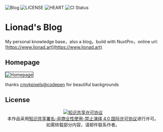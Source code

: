 ![Blog](https://img.shields.io/badge/Lionad--Guirotar-Blog-blueviolet)
![LICENSE](https://img.shields.io/badge/license-CC--BY--NC--CD--4.0-blue)
![HEART](https://img.shields.io/badge/made%20with-%E2%9D%A4-red)
![CI Status](https://github.com/Lionad-Morotar/blog/actions/workflows/ci-on-master.yml/badge.svg?branch=master)

# Lionad's Blog

My personal knowledge base，also a blog，build with NuxtPro，online url: [https://www.lionad.art](https://www.lionad.art)

## Homepage

<img src="https://mgear-image.oss-cn-shanghai.aliyuncs.com/assets/home.png" alt="Homepage" style="border: 1px solid" />

thanks [cmykpixels@codepen](https://codepen.io/cmykpixels/pen/akYxmW) for beautiful backgrounds

## License

<center>
<a rel="license" href="http://creativecommons.org/licenses/by-nc-nd/4.0/"><img alt="知识共享许可协议" style="border-width:0" src="https://i.creativecommons.org/l/by-nc-nd/4.0/88x31.png" /></a>
<br />
本作品采用<a rel="license" href="http://creativecommons.org/licenses/by-nc-nd/4.0/">知识共享署名-非商业性使用-禁止演绎 4.0 国际许可协议</a>进行许可。
<br />
如需转载部分内容，请邮件联系作者。
</center>
